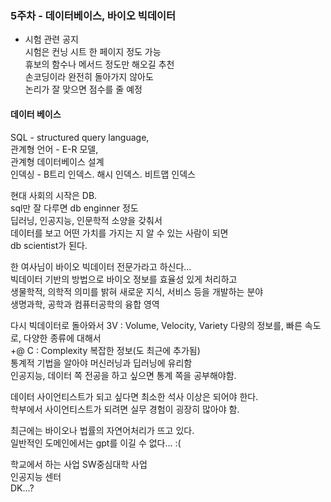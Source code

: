 ### 5주차 - 데이터베이스, 바이오 빅데이터  

- 시험 관련 공지  
시험은 컨닝 시트 한 페이지 정도 가능  
휴보의 함수나 메서드 정도만 해오길 추천  
손코딩이라 완전히 돌아가지 않아도  
논리가 잘 맞으면 점수를 줄 예정  


#### 데이터 베이스  
SQL - structured query language,  
관계형 언어 - E-R 모델,  
관계형 데이터베이스 설계  
인덱싱 - B트리 인덱스. 해시 인덱스. 비트맵 인덱스  

현대 사회의 시작은 DB.  
sql만 잘 다루면 db enginner 정도  
딥러닝, 인공지능, 인문학적 소양을 갖춰서  
데이터를 보고 어떤 가치를 가지는 지 알 수 있는 사람이 되면  
db scientist가 된다.  

한 여사님이 바이오 빅데이터 전문가라고 하신다...  
빅데이터 기반의 방법으로 바이오 정보를 효율성 있게 처리하고  
생물학적, 의학적 의미를 밝혀 새로운 지식, 서비스 등을 개발하는 분야  
생명과학, 공학과 컴퓨터공학의 융합 영역  

다시 빅데이터로 돌아와서
3V : Volume, Velocity, Variety 다량의 정보를, 빠른 속도로, 다양한 종류에 대해서  
+@ C : Complexity 복잡한 정보(도 최근에 추가됨)  
통계적 기법을 알아야 머신러닝과 딥러닝에 유리함  
인공지능, 데이터 쪽 전공을 하고 싶으면 통계 쪽을 공부해야함.  

데이터 사이언티스트가 되고 싶다면 최소한 석사 이상은 되어야 한다.  
학부에서 사이언티스트가 되려면 실무 경험이 굉장히 많아야 함.  

최근에는 바이오나 법률의 자연어처리가 뜨고 있다.  
일반적인 도메인에서는 gpt를 이길 수 없다... :(

학교에서 하는 사업
SW중심대학 사업  
인공지능 센터  
DK...?  

